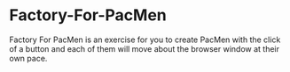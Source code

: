 # Factory-For-PacMen
Factory For PacMen is an exercise for you to create PacMen with the click of a button and each of them will move about the browser window at their own pace.
